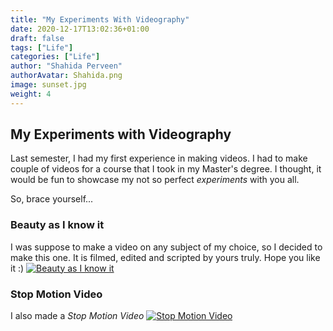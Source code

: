 ```yaml
---
title: "My Experiments With Videography"
date: 2020-12-17T13:02:36+01:00
draft: false
tags: ["Life"]
categories: ["Life"]
author: "Shahida Perveen"
authorAvatar: Shahida.png
image: sunset.jpg  
weight: 4  
---
```


## My Experiments with Videography    


Last semester, I had my first experience in making videos. I had to make couple of videos for a course that I took in my Master's degree. I thought, it would be fun to showcase my not so perfect *experiments* with you all.    

So, brace yourself...      

### Beauty as I know it     


I was suppose to make a video on any subject of my choice, so I decided to make this one. It is filmed, edited and scripted by yours truly. Hope you like it :)
[![Beauty as I know it](http://img.youtube.com/vi/VDBc_3KsCHk/0.jpg)](http://www.youtube.com/watch?v=VDBc_3KsCHk "Beauty as I know it")
   

### Stop Motion Video    

I also made a *Stop Motion Video*
[![Stop Motion Video](http://img.youtube.com/vi/xMSf8gDxBdU/0.jpg)](http://www.youtube.com/watch?v=xMSf8gDxBdU "Stop Motion Video")

 

